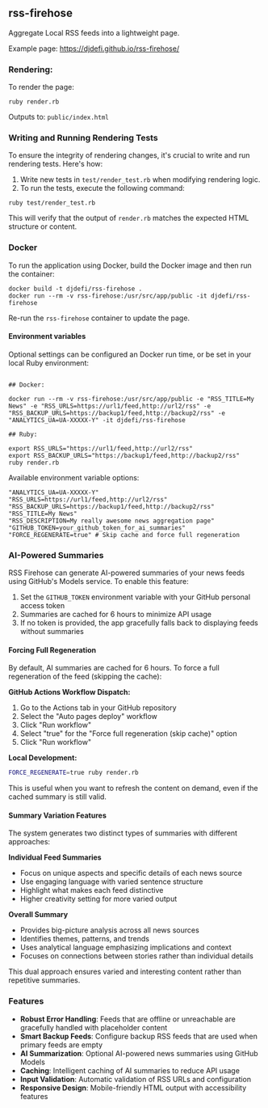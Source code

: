 ## rss-firehose

Aggregate Local RSS feeds into a lightweight page.

Example page: https://djdefi.github.io/rss-firehose/

### Rendering:

To render the page:

```
ruby render.rb
```

Outputs to: `public/index.html`

### Writing and Running Rendering Tests

To ensure the integrity of rendering changes, it's crucial to write and run rendering tests. Here's how:

1. Write new tests in `test/render_test.rb` when modifying rendering logic.
2. To run the tests, execute the following command:

```
ruby test/render_test.rb
```

This will verify that the output of `render.rb` matches the expected HTML structure or content.

### Docker

To run the application using Docker, build the Docker image and then run the container:

```
docker build -t djdefi/rss-firehose .
docker run --rm -v rss-firehose:/usr/src/app/public -it djdefi/rss-firehose
```

Re-run the `rss-firehose` container to update the page.

#### Environment variables

Optional settings can be configured an Docker run time, or be set in your local Ruby environment:

```

## Docker:

docker run --rm -v rss-firehose:/usr/src/app/public -e "RSS_TITLE=My News" -e "RSS_URLS=https://url1/feed,http://url2/rss" -e "RSS_BACKUP_URLS=https://backup1/feed,http://backup2/rss" -e "ANALYTICS_UA=UA-XXXXX-Y" -it djdefi/rss-firehose

## Ruby:

export RSS_URLS="https://url1/feed,http://url2/rss"
export RSS_BACKUP_URLS="https://backup1/feed,http://backup2/rss"
ruby render.rb

```

Available environment variable options:

```
"ANALYTICS_UA=UA-XXXXX-Y"
"RSS_URLS=https://url1/feed,http://url2/rss"
"RSS_BACKUP_URLS=https://backup1/feed,http://backup2/rss"
"RSS_TITLE=My News"
"RSS_DESCRIPTION=My really awesome news aggregation page"
"GITHUB_TOKEN=your_github_token_for_ai_summaries"
"FORCE_REGENERATE=true" # Skip cache and force full regeneration
```

### AI-Powered Summaries

RSS Firehose can generate AI-powered summaries of your news feeds using GitHub's Models service. To enable this feature:

1. Set the `GITHUB_TOKEN` environment variable with your GitHub personal access token
2. Summaries are cached for 6 hours to minimize API usage
3. If no token is provided, the app gracefully falls back to displaying feeds without summaries

#### Forcing Full Regeneration

By default, AI summaries are cached for 6 hours. To force a full regeneration of the feed (skipping the cache):

**GitHub Actions Workflow Dispatch:**
1. Go to the Actions tab in your GitHub repository
2. Select the "Auto pages deploy" workflow
3. Click "Run workflow"
4. Select "true" for the "Force full regeneration (skip cache)" option
5. Click "Run workflow"

**Local Development:**
```bash
FORCE_REGENERATE=true ruby render.rb
```

This is useful when you want to refresh the content on demand, even if the cached summary is still valid.

#### Summary Variation Features

The system generates two distinct types of summaries with different approaches:

**Individual Feed Summaries**
- Focus on unique aspects and specific details of each news source
- Use engaging language with varied sentence structure  
- Highlight what makes each feed distinctive
- Higher creativity setting for more varied output

**Overall Summary**
- Provides big-picture analysis across all news sources
- Identifies themes, patterns, and trends 
- Uses analytical language emphasizing implications and context
- Focuses on connections between stories rather than individual details

This dual approach ensures varied and interesting content rather than repetitive summaries.

### Features

- **Robust Error Handling**: Feeds that are offline or unreachable are gracefully handled with placeholder content
- **Smart Backup Feeds**: Configure backup RSS feeds that are used when primary feeds are empty
- **AI Summarization**: Optional AI-powered news summaries using GitHub Models
- **Caching**: Intelligent caching of AI summaries to reduce API usage
- **Input Validation**: Automatic validation of RSS URLs and configuration
- **Responsive Design**: Mobile-friendly HTML output with accessibility features
